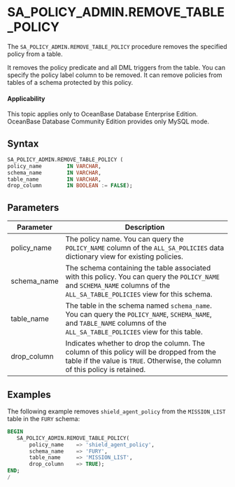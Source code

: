 SA_POLICY_ADMIN.REMOVE_TABLE_POLICY
========================================================

The `SA_POLICY_ADMIN.REMOVE_TABLE_POLICY` procedure removes the specified policy from a table.

It removes the policy predicate and all DML triggers from the table. You can specify the policy label column to be removed. It can remove policies from tables of a schema protected by this policy.

<main id="notice" >
    <h4>Applicability</h4>
    <p>This topic applies only to OceanBase Database Enterprise Edition. OceanBase Database Community Edition provides only MySQL mode. </p>
  </main>

Syntax
-----------

```sql
SA_POLICY_ADMIN.REMOVE_TABLE_POLICY (
policy_name        IN VARCHAR,
schema_name        IN VARCHAR,
table_name         IN VARCHAR,
drop_column        IN BOOLEAN := FALSE);
```



Parameters
-------------


| **Parameter** | **Description**                                                                                                                                                             |
|---------------|-----------------------------------------------------------------------------------------------------------------------------------------------------------------------------|
| policy_name   | The policy name. You can query the `POLICY_NAME` column of the `ALL_SA_POLICIES` data dictionary view for existing policies.                                                |
| schema_name   | The schema containing the table associated with this policy. You can query the `POLICY_NAME` and `SCHEMA_NAME` columns of the `ALL_SA_TABLE_POLICIES` view for this schema. |
| table_name    | The table in the schema named `schema_name`. You can query the `POLICY_NAME`, `SCHEMA_NAME`, and `TABLE_NAME` columns of the `ALL_SA_TABLE_POLICIES` view for this table.   |
| drop_column   | Indicates whether to drop the column. The column of this policy will be dropped from the table if the value is `TRUE`. Otherwise, the column of this policy is retained.    |



Examples
-----------

The following example removes `shield_agent_policy` from the `MISSION_LIST` table in the `FURY` schema:

```sql
BEGIN
   SA_POLICY_ADMIN.REMOVE_TABLE_POLICY(
       policy_name    => 'shield_agent_policy',
       schema_name    => 'FURY',
       table_name     => 'MISSION_LIST',
       drop_column    => TRUE);
END;
/
```
